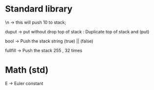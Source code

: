 # Standard library

\n -> this will push 10 to stack;

duput -> put without drop top of stack : Duplicate top of stack and (put)

bool -> Push the stack string (true) || (false)

fullfill -> Push the stack 255 , 32 times

# Math (std)
E -> Euler constant